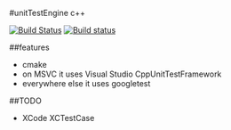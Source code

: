 #unitTestEngine c++

[![Build Status](https://travis-ci.org/damaex/unitTestEngine.svg?branch=master)](https://travis-ci.org/damaex/unitTestEngine) [![Build status](https://ci.appveyor.com/api/projects/status/ay1smfrywnfnbs6l/branch/master?svg=true)](https://ci.appveyor.com/project/damaex/unittestengine/branch/master)

##features
* cmake
* on MSVC it uses Visual Studio CppUnitTestFramework
* everywhere else it uses googletest

##TODO
* XCode XCTestCase
